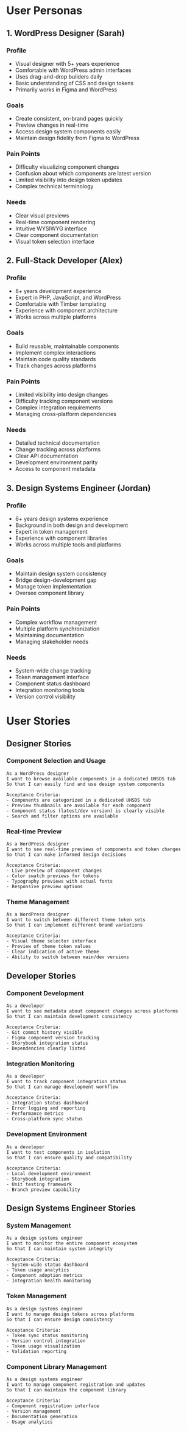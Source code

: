 # User Personas

## 1. WordPress Designer (Sarah)

### Profile

- Visual designer with 5+ years experience
- Comfortable with WordPress admin interfaces
- Uses drag-and-drop builders daily
- Basic understanding of CSS and design tokens
- Primarily works in Figma and WordPress

### Goals

- Create consistent, on-brand pages quickly
- Preview changes in real-time
- Access design system components easily
- Maintain design fidelity from Figma to WordPress

### Pain Points

- Difficulty visualizing component changes
- Confusion about which components are latest version
- Limited visibility into design token updates
- Complex technical terminology

### Needs

- Clear visual previews
- Real-time component rendering
- Intuitive WYSIWYG interface
- Clear component documentation
- Visual token selection interface

## 2. Full-Stack Developer (Alex)

### Profile

- 8+ years development experience
- Expert in PHP, JavaScript, and WordPress
- Comfortable with Timber templating
- Experience with component architecture
- Works across multiple platforms

### Goals

- Build reusable, maintainable components
- Implement complex interactions
- Maintain code quality standards
- Track changes across platforms

### Pain Points

- Limited visibility into design changes
- Difficulty tracking component versions
- Complex integration requirements
- Managing cross-platform dependencies

### Needs

- Detailed technical documentation
- Change tracking across platforms
- Clear API documentation
- Development environment parity
- Access to component metadata

## 3. Design Systems Engineer (Jordan)

### Profile

- 6+ years design systems experience
- Background in both design and development
- Expert in token management
- Experience with component libraries
- Works across multiple tools and platforms

### Goals

- Maintain design system consistency
- Bridge design-development gap
- Manage token implementation
- Oversee component library

### Pain Points

- Complex workflow management
- Multiple platform synchronization
- Maintaining documentation
- Managing stakeholder needs

### Needs

- System-wide change tracking
- Token management interface
- Component status dashboard
- Integration monitoring tools
- Version control visibility

# User Stories

## Designer Stories

### Component Selection and Usage

```agile
As a WordPress designer
I want to browse available components in a dedicated UHSDS tab
So that I can easily find and use design system components

Acceptance Criteria:
- Components are categorized in a dedicated UHSDS tab
- Preview thumbnails are available for each component
- Component status (latest/dev version) is clearly visible
- Search and filter options are available
```

### Real-time Preview

```agile
As a WordPress designer
I want to see real-time previews of components and token changes
So that I can make informed design decisions

Acceptance Criteria:
- Live preview of component changes
- Color swatch previews for tokens
- Typography previews with actual fonts
- Responsive preview options
```

### Theme Management

```agile
As a WordPress designer
I want to switch between different theme token sets
So that I can implement different brand variations

Acceptance Criteria:
- Visual theme selector interface
- Preview of theme token values
- Clear indication of active theme
- Ability to switch between main/dev versions
```

## Developer Stories

### Component Development

```agile
As a developer
I want to see metadata about component changes across platforms
So that I can maintain development consistency

Acceptance Criteria:
- Git commit history visible
- Figma component version tracking
- Storybook integration status
- Dependencies clearly listed
```

### Integration Monitoring

```agile
As a developer
I want to track component integration status
So that I can manage development workflow

Acceptance Criteria:
- Integration status dashboard
- Error logging and reporting
- Performance metrics
- Cross-platform sync status
```

### Development Environment

```agile
As a developer
I want to test components in isolation
So that I can ensure quality and compatibility

Acceptance Criteria:
- Local development environment
- Storybook integration
- Unit testing framework
- Branch preview capability
```

## Design Systems Engineer Stories

### System Management

```agile
As a design systems engineer
I want to monitor the entire component ecosystem
So that I can maintain system integrity

Acceptance Criteria:
- System-wide status dashboard
- Token usage analytics
- Component adoption metrics
- Integration health monitoring
```

### Token Management

```agile
As a design systems engineer
I want to manage design tokens across platforms
So that I can ensure design consistency

Acceptance Criteria:
- Token sync status monitoring
- Version control integration
- Token usage visualization
- Validation reporting
```

### Component Library Management

```agile
As a design systems engineer
I want to manage component registration and updates
So that I can maintain the component library

Acceptance Criteria:
- Component registration interface
- Version management
- Documentation generation
- Usage analytics
```
